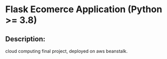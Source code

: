 # Flask Ecomerce Application (Python >= 3.8)
## Description:
cloud computing final project, deployed on aws beanstalk.
